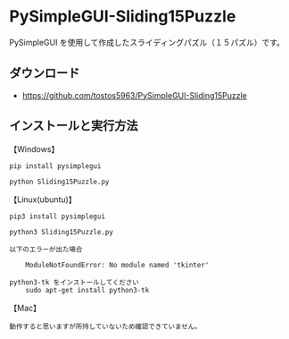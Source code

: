 # PySimpleGUI-Sliding15Puzzle

PySimpleGUI を使用して作成したスライディングパズル（１５パズル）です。

ダウンロード
------------

* https://github.com/tostos5963/PySimpleGUI-Sliding15Puzzle


インストールと実行方法
----------------------

【Windows】

    pip install pysimplegui

    python Sliding15Puzzle.py

【Linux(ubuntu)】

    pip3 install pysimplegui

    python3 Sliding15Puzzle.py

    以下のエラーが出た場合    

        ModuleNotFoundError: No module named 'tkinter'

    python3-tk をインストールしてください
        sudo apt-get install python3-tk

【Mac】

    動作すると思いますが所持していないため確認できていません。

